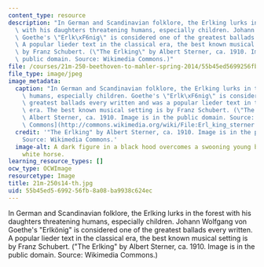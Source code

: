 ```yaml
---
content_type: resource
description: "In German and Scandinavian folklore, the Erlking lurks in the forest\
  \ with his daughters threatening humans, especially children. Johann Wolfgang von\
  \ Goethe's \"Erlk\xF6nig\" is considered one of the greatest ballads every written.\
  \ A popular lieder text in the classical era, the best known musical setting is\
  \ by Franz Schubert. (\"The Erlking\" by Albert Sterner, ca. 1910. Image is in the\
  \ public domain. Source: Wikimedia Commons.)"
file: /courses/21m-250-beethoven-to-mahler-spring-2014/55b45ed5699256fb8a08ba9938c624ec_21m-250s14-th.jpg
file_type: image/jpeg
image_metadata:
  caption: "In German and Scandinavian folklore, the Erlking lurks in the forest threatening\
    \ humans, especially children. Goethe's \"Erlk\xF6nig\" is considered one of the\
    \ greatest ballads every written and was a popular lieder text in the classical\
    \ era. The best known musical setting is by Franz Schubert. (\"The Erlking\" by\
    \ Albert Sterner, ca. 1910. Image is in the public domain. Source: [Wikimedia\
    \ Commons](http://commons.wikimedia.org/wiki/File:Erl_king_sterner.jpg).)"
  credit: '"The Erlking" by Albert Sterner, ca. 1910. Image is in the public domain.
    Source: Wikimedia Commons.'
  image-alt: A dark figure in a black hood overcomes a swooning young boy riding a
    white horse.
learning_resource_types: []
ocw_type: OCWImage
resourcetype: Image
title: 21m-250s14-th.jpg
uid: 55b45ed5-6992-56fb-8a08-ba9938c624ec
---
```

In German and Scandinavian folklore, the Erlking lurks in the forest with his daughters threatening humans, especially children. Johann Wolfgang von Goethe's "Erlkönig" is considered one of the greatest ballads every written. A popular lieder text in the classical era, the best known musical setting is by Franz Schubert. ("The Erlking" by Albert Sterner, ca. 1910. Image is in the public domain. Source: Wikimedia Commons.)

